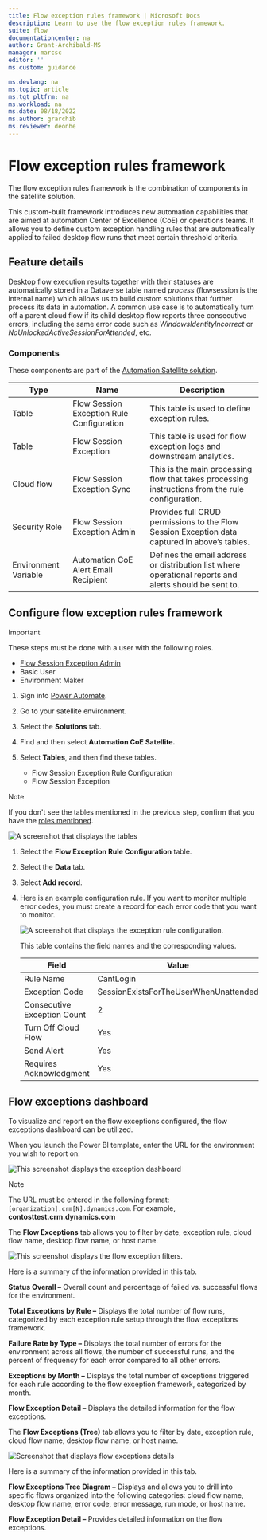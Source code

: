 ```yaml
---
title: Flow exception rules framework | Microsoft Docs
description: Learn to use the flow exception rules framework.
suite: flow
documentationcenter: na
author: Grant-Archibald-MS
manager: marcsc
editor: ''
ms.custom: guidance

ms.devlang: na
ms.topic: article
ms.tgt_pltfrm: na
ms.workload: na
ms.date: 08/18/2022
ms.author: grarchib
ms.reviewer: deonhe
---
```


# Flow exception rules framework

The flow exception rules framework is the combination of components in the satellite solution.

This custom-built framework introduces new automation capabilities that are aimed at automation Center of Excellence (CoE) or operations teams. It allows you to define custom exception handling rules that are automatically applied to failed desktop flow runs that meet certain threshold criteria.

## Feature details

Desktop flow execution results together with their statuses are automatically stored in a Dataverse table named *process* (flowsession is the internal name) which allows us to build custom solutions that further process its data in automation. A common use case is to automatically turn off a parent cloud flow if its child desktop flow reports three consecutive errors, including the same error code such as *WindowsIdentityIncorrect* or *NoUnlockedActiveSessionForAttended*, etc.

### Components

These components are part of the [Automation Satellite solution](setup/satellite.md#set-up-satellites).

Type|Name|Description
----|----|-----
Table|Flow Session Exception Rule Configuration|This table is used to define exception rules.
Table|Flow Session Exception|This table is used for flow exception logs and downstream analytics.
Cloud flow|Flow Session Exception Sync|This is the main processing flow that takes processing instructions from the rule configuration.
Security Role| Flow Session Exception Admin|Provides full CRUD permissions to the Flow Session Exception data captured in above’s tables.
Environment Variable|Automation CoE Alert Email Recipient|Defines the email address or distribution list where operational reports and alerts should be sent to.

## Configure flow exception rules framework

>[!IMPORTANT]
>These steps must be done with a user with the following roles.

- [Flow Session Exception Admin](setup/security.md#flow-session-exception-admin)
- Basic User
- Environment Maker

1. Sign into [Power Automate](https://flow.microsoft.com).
1. Go to your satellite environment.
1. Select the **Solutions** tab.
1. Find and then select **Automation CoE Satellite.**
1. Select **Tables**, and then find these tables.

    - Flow Session Exception Rule Configuration
    - Flow Session Exception

>[!NOTE]
>If you don't see the tables mentioned in the previous step, confirm that you have the [roles mentioned](#flow-exception-rules-framework).

![A screenshot that displays the tables](media/tables.png)

1. Select the **Flow Exception Rule Configuration** table.
1. Select the **Data** tab.
1. Select **Add record**.

1. Here is an example configuration rule. If you want to monitor multiple error codes, you must create a record for each error code that you want to monitor.

   ![A screenshot that displays the exception rule configuration.](media/exception-rule.png "A screenshot that displays the exception rule configuration.")

    This table contains the field names and the corresponding values.

    | **Field**                   | **Value**                             |
    |-----------------------------|---------------------------------------|
    | Rule Name                   | CantLogin                             |
    | Exception Code              | SessionExistsForTheUserWhenUnattended |
    | Consecutive Exception Count | 2                                     |
    | Turn Off Cloud Flow         | Yes                                   |
    | Send Alert                  | Yes                                   |
    | Requires Acknowledgment     | Yes                                   |

## Flow exceptions dashboard

To visualize and report on the flow exceptions configured, the flow exceptions dashboard can be utilized.

When you launch the Power BI template, enter the URL for the environment you wish to report on:

![This screenshot displays the exception dashboard](media/exception-dash.png)

>[!NOTE]
>The URL must be entered in the following format: `[organization].crm[N].dynamics.com`. For example, **contosttest.crm.dynamics.com**

The **Flow Exceptions** tab allows you to filter by date, exception rule, cloud flow name, desktop flow name, or host name.

![This screenshot displays the flow exception filters.](media/exception-filter.png)

Here is a summary of the information provided in this tab.

**Status Overall –** Overall count and percentage of failed vs. successful flows for the environment.

**Total Exceptions by Rule –** Displays the total number of flow runs, categorized by each exception rule setup through the flow exceptions framework.

**Failure Rate by Type –** Displays the total number of errors for the environment across all flows, the number of successful runs, and the percent of frequency for each error compared to all other errors.

**Exceptions by Month –** Displays the total number of exceptions triggered for each rule according to the flow exception framework, categorized by month.

**Flow Exception Detail –** Displays the detailed information for the flow exceptions.

The **Flow Exceptions (Tree)** tab allows you to filter by date, exception rule, cloud flow name, desktop flow name, or host name.

![Screenshot that displays flow exceptions details](media/exception-details.png)

Here is a summary of the information provided in this tab.

**Flow Exceptions Tree Diagram –** Displays and allows you to drill into specific flows organized into the following categories: cloud flow name, desktop flow name, error code, error message, run mode, or host name.

**Flow Exception Detail –** Provides detailed information on the flow exceptions.
